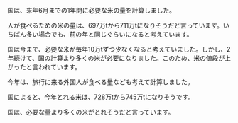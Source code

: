 国は、来年6月までの1年間に必要な米の量を計算しました。

人が食べるための米の量は、697万tから711万tになりそうだと言っています。いちばん多い場合でも、前の年と同じぐらいになると考えています。

国は今まで、必要な米が毎年10万tずつ少なくなると考えていました。しかし、2年続けて、国の計算より多くの米が必要になりました。このため、米の値段が上がったと言われています。

今年は、旅行に来る外国人が食べる量なども考えて計算しました。

国によると、今年とれる米は、728万tから745万tになりそうです。

国は、必要な量より多くの米がとれそうだと言っています。